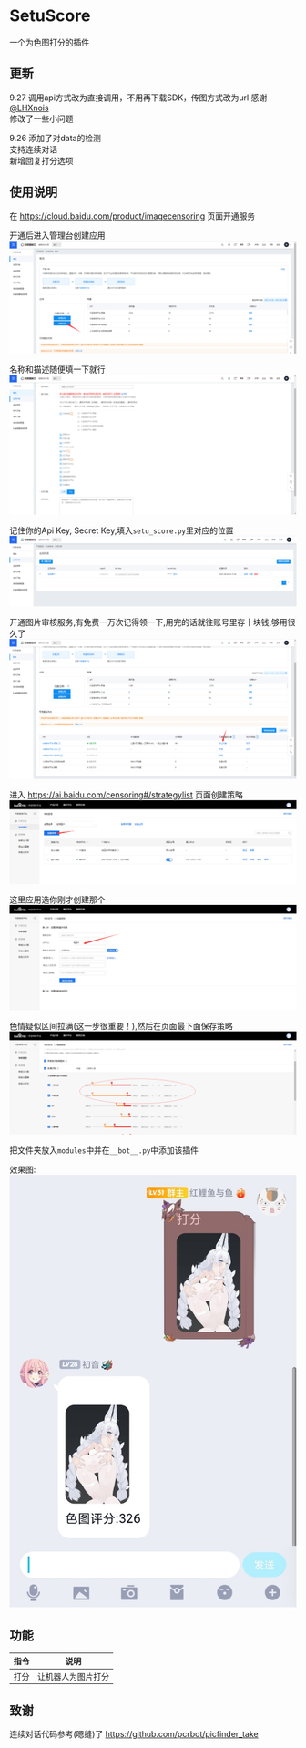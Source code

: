 # SetuScore
一个为色图打分的插件

## 更新
9.27
调用api方式改为直接调用，不用再下载SDK，传图方式改为url 感谢[@LHXnois](https://github.com/LHXnois)\
修改了一些小问题

9.26
添加了对data的检测\
支持连续对话\
新增回复打分选项

## 使用说明

在 https://cloud.baidu.com/product/imagecensoring 页面开通服务

开通后进入管理台创建应用
![img](./img/img1.png)

名称和描述随便填一下就行
![img](./img/img2.png)

记住你的Api Key, Secret Key,填入`setu_score.py`里对应的位置
![img](./img/img3.png)

开通图片审核服务,有免费一万次记得领一下,用完的话就往账号里存十块钱,够用很久了
![img](./img/img7.png)

进入 https://ai.baidu.com/censoring#/strategylist 页面创建策略
![img](./img/img4.png)

这里应用选你刚才创建那个
![img](./img/img5.png)

色情疑似区间拉满(这一步很重要！),然后在页面最下面保存策略
![img](./img/img6.png)


把文件夹放入`modules`中并在`__bot__.py`中添加该插件

效果图:
![img](./img/img9.jpg)

## 功能
|指令|说明|
|-----|-----|
|打分|让机器人为图片打分|

## 致谢
连续对话代码参考(嗯缝)了 https://github.com/pcrbot/picfinder_take